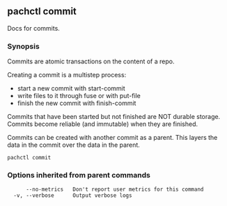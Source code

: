 ## pachctl commit

Docs for commits.

### Synopsis


Commits are atomic transactions on the content of a repo.

Creating a commit is a multistep process:
- start a new commit with start-commit
- write files to it through fuse or with put-file
- finish the new commit with finish-commit

Commits that have been started but not finished are NOT durable storage.
Commits become reliable (and immutable) when they are finished.

Commits can be created with another commit as a parent.
This layers the data in the commit over the data in the parent.


```
pachctl commit
```

### Options inherited from parent commands

```
      --no-metrics   Don't report user metrics for this command
  -v, --verbose      Output verbose logs
```

